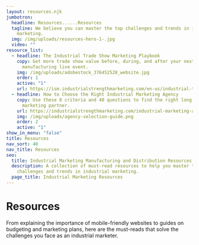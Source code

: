```yaml
---
layout: resources.njk
jumbotron:
  headline: Resources......Resources
  tagline: We believe you can master the top challenges and trends in industrial
    marketing.
  img: /img/uploads/resources-hero-1-.jpg
  video: ""
resource_list:
  - headline: The Industrial Trade Show Marketing Playbook
    copy: Get more trade show value before, during, and after your next
      manufacturing live event.
    img: /img/uploads/adobestock_376452528_website.jpg
    order: 1
    active: "1"
    url: https://ism.industrialstrengthmarketing.com/en-us/industrial-trade-show-marketing-playbook
  - headline: How to Choose the Right Industrial Marketing Agency
    copy: Use these 8 criteria and 40 questions to find the right long-term
      marketing partner.
    url: https://industrialstrengthmarketing.com/industrial-marketing-agency-guide/
    img: /img/uploads/agency-selection-guide.png
    order: 2
    active: "1"
show_in_menu: "false"
title: Resources
nav_sort: 40
nav_title: Resources
seo:
  title: Industrial Marketing Manufacturing and Distribution Resources
  description: A collection of must-read resources to help you master the top
    challenges and trends in industrial marketing.
  page_title: Industrial Marketing Resources
---
```

# Resources
From explaining the importance of mobile-friendly websites to guides on budgeting and marketing plans, here are the must-reads that solve the challenges you face as an industrial marketer.
